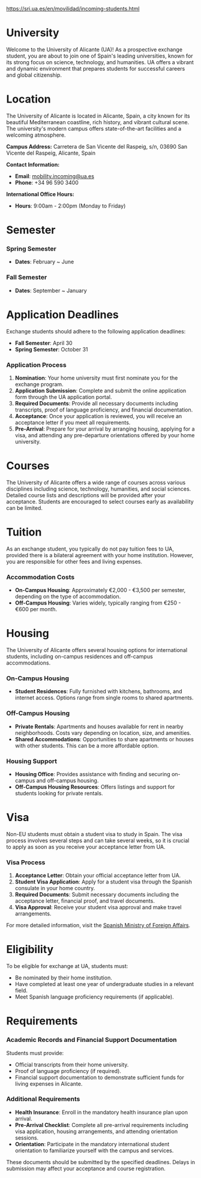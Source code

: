 https://sri.ua.es/en/movilidad/incoming-students.html

# University

Welcome to the University of Alicante (UA)! As a prospective exchange student, you are about to join one of Spain's leading universities, known for its strong focus on science, technology, and humanities. UA offers a vibrant and dynamic environment that prepares students for successful careers and global citizenship.


# Location

The University of Alicante is located in Alicante, Spain, a city known for its beautiful Mediterranean coastline, rich history, and vibrant cultural scene. The university's modern campus offers state-of-the-art facilities and a welcoming atmosphere.

**Campus Address:**
Carretera de San Vicente del Raspeig, s/n, 03690 San Vicente del Raspeig, Alicante, Spain

**Contact Information:**
- **Email**: mobility.incoming@ua.es
- **Phone**: +34 96 590 3400

**International Office Hours:**
- **Hours**: 9:00am - 2:00pm (Monday to Friday)

# Semester

### Spring Semester

- **Dates**: February ~ June

### Fall Semester

- **Dates**: September ~ January

# Application Deadlines

Exchange students should adhere to the following application deadlines:

- **Fall Semester**: April 30
- **Spring Semester**: October 31

### Application Process

1. **Nomination**: Your home university must first nominate you for the exchange program.
2. **Application Submission**: Complete and submit the online application form through the UA application portal.
3. **Required Documents**: Provide all necessary documents including transcripts, proof of language proficiency, and financial documentation.
4. **Acceptance**: Once your application is reviewed, you will receive an acceptance letter if you meet all requirements.
5. **Pre-Arrival**: Prepare for your arrival by arranging housing, applying for a visa, and attending any pre-departure orientations offered by your home university.

# Courses

The University of Alicante offers a wide range of courses across various disciplines including science, technology, humanities, and social sciences. Detailed course lists and descriptions will be provided after your acceptance. Students are encouraged to select courses early as availability can be limited.

# Tuition

As an exchange student, you typically do not pay tuition fees to UA, provided there is a bilateral agreement with your home institution. However, you are responsible for other fees and living expenses.

### Accommodation Costs

- **On-Campus Housing**: Approximately €2,000 - €3,500 per semester, depending on the type of accommodation.
- **Off-Campus Housing**: Varies widely, typically ranging from €250 - €600 per month.

# Housing

The University of Alicante offers several housing options for international students, including on-campus residences and off-campus accommodations.

### On-Campus Housing

- **Student Residences**: Fully furnished with kitchens, bathrooms, and internet access. Options range from single rooms to shared apartments.

### Off-Campus Housing

- **Private Rentals**: Apartments and houses available for rent in nearby neighborhoods. Costs vary depending on location, size, and amenities.
- **Shared Accommodations**: Opportunities to share apartments or houses with other students. This can be a more affordable option.

### Housing Support

- **Housing Office**: Provides assistance with finding and securing on-campus and off-campus housing.
- **Off-Campus Housing Resources**: Offers listings and support for students looking for private rentals.

# Visa

Non-EU students must obtain a student visa to study in Spain. The visa process involves several steps and can take several weeks, so it is crucial to apply as soon as you receive your acceptance letter from UA.

### Visa Process

1. **Acceptance Letter**: Obtain your official acceptance letter from UA.
2. **Student Visa Application**: Apply for a student visa through the Spanish consulate in your home country.
3. **Required Documents**: Submit necessary documents including the acceptance letter, financial proof, and travel documents.
4. **Visa Approval**: Receive your student visa approval and make travel arrangements.

For more detailed information, visit the [Spanish Ministry of Foreign Affairs](http://www.exteriores.gob.es/Portal/en/ServiciosAlCiudadano/InformacionParaExtranjeros/Paginas/Inicio.aspx).

# Eligibility

To be eligible for exchange at UA, students must:

- Be nominated by their home institution.
- Have completed at least one year of undergraduate studies in a relevant field.
- Meet Spanish language proficiency requirements (if applicable).

# Requirements

### Academic Records and Financial Support Documentation

Students must provide:

- Official transcripts from their home university.
- Proof of language proficiency (if required).
- Financial support documentation to demonstrate sufficient funds for living expenses in Alicante.

### Additional Requirements

- **Health Insurance**: Enroll in the mandatory health insurance plan upon arrival.
- **Pre-Arrival Checklist**: Complete all pre-arrival requirements including visa application, housing arrangements, and attending orientation sessions.
- **Orientation**: Participate in the mandatory international student orientation to familiarize yourself with the campus and services.

These documents should be submitted by the specified deadlines. Delays in submission may affect your acceptance and course registration.

